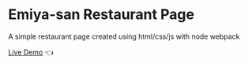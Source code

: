 # Emiya-san Restaurant Page
A simple restaurant page created using html/css/js with node webpack

[Live Demo](https://jarrett0203.github.io/To-Do-List/) :point_left:
